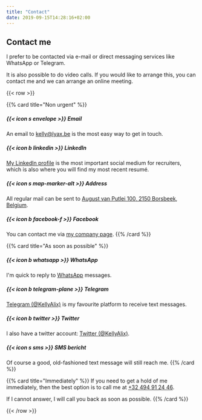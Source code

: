 ```yaml
---
title: "Contact"
date: 2019-09-15T14:28:16+02:00
---
```


## Contact me

I prefer to be contacted via e-mail or direct messaging services like WhatsApp or Telegram.

It is also possible to do video calls. If you would like to arrange this, you can contact me and we can arrange an online meeting.

{{< row >}}

{{% card title="Non urgent" %}}
##### {{< icon s envelope >}} Email
An email to [kelly@lyax.be](mailto:kelly@lyax.be) is the most easy way to get in touch.

##### {{< icon b linkedin >}} LinkedIn
[My LinkedIn profile](https://www.linkedin.com/lyax/) is the most important social medium for recruiters, which is also where you will find my most recent resumé.

##### {{< icon s map-marker-alt >}} Address
All regular mail can be sent to [August van Putlei 100, 2150 Borsbeek, Belgium](https://www.google.be/maps/place/August+van+Putlei+100,+2150+Borsbeek/).

##### {{< icon b facebook-f >}} Facebook
You can contact me via [my company page](https://www.facebook.com/LyaxBE).
{{% /card %}}

{{% card title="As soon as possible" %}}
##### {{< icon b whatsapp >}} WhatsApp
I'm quick to reply to [WhatsApp](https://web.whatsapp.com/) messages.

##### {{< icon b telegram-plane >}} Telegram
[Telegram (@KellyAlix)](https://telegram.me/KellyAlix) is my favourite platform to receive text messages.

##### {{< icon b twitter >}} Twitter
I also have a twitter account: [Twitter (@KellyAlix)](https://twitter.com/KellyAlix).

##### {{< icon s sms >}} SMS bericht
Of course a good, old-fashioned text message will still reach me.
{{% /card %}}

{{% card title="Immediately" %}}
If you need to get a hold of me immediately, then the best option is to call me at [+32 494 91 24 46](tel:+32494912446).

If I cannot answer, I will call you back as soon as possible.
{{% /card %}}

{{< /row >}}